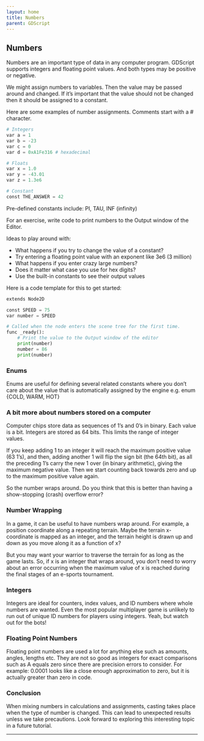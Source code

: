 ```yaml
---
layout: home
title: Numbers
parent: GDScript
---
```


## Numbers

Numbers are an important type of data in any computer program. GDScript supports integers and floating point values. And both types may be positive or negative.

We might assign numbers to variables. Then the value may be passed around and changed. If it’s important that the value should not be changed then it should be assigned to a constant.

Here are some examples of number assignments. Comments start with a # character.

```py
# Integers
var a = 1
var b = -23
var c = 0
var d = 0xA1Fe316 # hexadecimal

# Floats
var x = 1.0
var y = -43.01
var z = 1.3e6

# Constant
const THE_ANSWER = 42
```

Pre-defined constants include: PI, TAU, INF (infinity)

For an exercise, write code to print numbers to the Output window of the Editor.

Ideas to play around with:
- What happens if you try to change the value of a constant?
- Try entering a floating point value with an exponent like 3e6 (3 million)
- What happens if you enter crazy large numbers?
- Does it matter what case you use for hex digits?
- Use the built-in constants to see their output values

Here is a code template for this to get started:

```py
extends Node2D

const SPEED = 75
var number = SPEED

# Called when the node enters the scene tree for the first time.
func _ready():
	# Print the value to the Output window of the editor
	print(number)
	number = 86
	print(number)
```

### Enums

Enums are useful for defining several related constants where you don’t care about the value that is automatically assigned by the engine e.g. enum {COLD, WARM, HOT}

### A bit more about numbers stored on a computer

Computer chips store data as sequences of 1’s and 0’s in binary. Each value is a bit. Integers are stored as 64 bits. This limits the range of integer values.

If you keep adding 1 to an integer it will reach the maximum positive value (63 1’s), and then, adding another 1 will flip the sign bit (the 64th bit), as all the preceding 1’s carry the new 1 over (in binary arithmetic), giving the maximum negative value. Then we start counting back towards zero and up to the maximum positive value again.

So the number wraps around. Do you think that this is better than having a show-stopping (crash) overflow error?

### Number Wrapping

In a game, it can be useful to have numbers wrap around. For example, a position coordinate along a repeating terrain. Maybe the terrain x-coordinate is mapped as an integer, and the terrain height is drawn up and down as you move along it as a function of x?

But you may want your warrior to traverse the terrain for as long as the game lasts. So, if x is an integer that wraps around, you don’t need to worry about an error occurring when the maximum value of x is reached during the final stages of an e-sports tournament.

### Integers

Integers are ideal for counters, index values, and ID numbers where whole numbers are wanted. Even the most popular multiplayer game is unlikely to run out of unique ID numbers for players using integers. Yeah, but watch out for the bots!

### Floating Point Numbers

Floating point numbers are used a lot for anything else such as amounts, angles, lengths etc. They are not so good as integers for exact comparisons such as A equals zero since there are precision errors to consider. For example: 0.0001 looks like a close enough approximation to zero, but it is actually greater than zero in code.

### Conclusion

When mixing numbers in calculations and assignments, casting takes place when the type of number is changed. This can lead to unexpected results unless we take precautions. Look forward to exploring this interesting topic in a future tutorial.

<hr/>